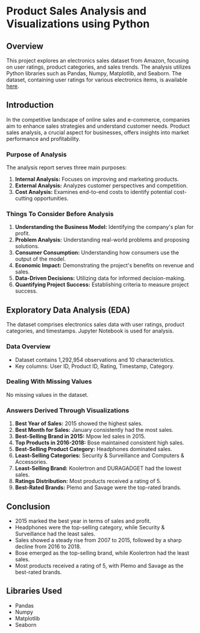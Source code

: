 # Product Sales Analysis and Visualizations using Python

## Overview
This project explores an electronics sales dataset from Amazon, focusing on user ratings, product categories, and sales trends. The analysis utilizes Python libraries such as Pandas, Numpy, Matplotlib, and Seaborn. The dataset, containing user ratings for various electronics items, is available [here](insert_link).

## Introduction
In the competitive landscape of online sales and e-commerce, companies aim to enhance sales strategies and understand customer needs. Product sales analysis, a crucial aspect for businesses, offers insights into market performance and profitability.

### Purpose of Analysis
The analysis report serves three main purposes:
1. **Internal Analysis:** Focuses on improving and marketing products.
2. **External Analysis:** Analyzes customer perspectives and competition.
3. **Cost Analysis:** Examines end-to-end costs to identify potential cost-cutting opportunities.

### Things To Consider Before Analysis
1. **Understanding the Business Model:** Identifying the company's plan for profit.
2. **Problem Analysis:** Understanding real-world problems and proposing solutions.
3. **Consumer Consumption:** Understanding how consumers use the output of the model.
4. **Economic Impact:** Demonstrating the project's benefits on revenue and sales.
5. **Data-Driven Decisions:** Utilizing data for informed decision-making.
6. **Quantifying Project Success:** Establishing criteria to measure project success.

## Exploratory Data Analysis (EDA)
The dataset comprises electronics sales data with user ratings, product categories, and timestamps. Jupyter Notebook is used for analysis.

### Data Overview
- Dataset contains 1,292,954 observations and 10 characteristics.
- Key columns: User ID, Product ID, Rating, Timestamp, Category.

### Dealing With Missing Values
No missing values in the dataset.

### Answers Derived Through Visualizations
1. **Best Year of Sales:** 2015 showed the highest sales.
2. **Best Month for Sales:** January consistently had the most sales.
3. **Best-Selling Brand in 2015:** Mpow led sales in 2015.
4. **Top Products in 2016-2018:** Bose maintained consistent high sales.
5. **Best-Selling Product Category:** Headphones dominated sales.
6. **Least-Selling Categories:** Security & Surveillance and Computers & Accessories.
7. **Least-Selling Brand:** Koolertron and DURAGADGET had the lowest sales.
8. **Ratings Distribution:** Most products received a rating of 5.
9. **Best-Rated Brands:** Plemo and Savage were the top-rated brands.

## Conclusion
- 2015 marked the best year in terms of sales and profit.
- Headphones were the top-selling category, while Security & Surveillance had the least sales.
- Sales showed a steady rise from 2007 to 2015, followed by a sharp decline from 2016 to 2018.
- Bose emerged as the top-selling brand, while Koolertron had the least sales.
- Most products received a rating of 5, with Plemo and Savage as the best-rated brands.

## Libraries Used
- Pandas
- Numpy
- Matplotlib
- Seaborn
